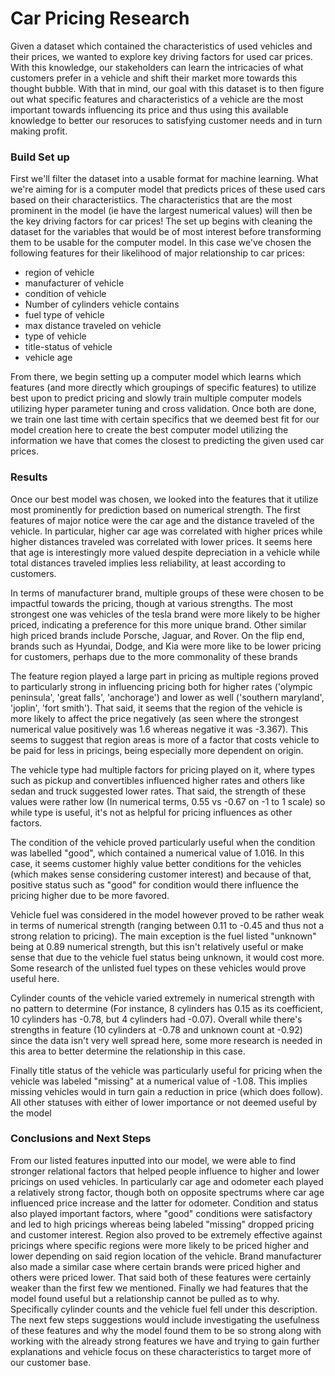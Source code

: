 # Car Pricing Research

Given a dataset which contained the characteristics of used vehicles and their prices, we wanted to explore key driving factors for used car prices. With this knowledge, our stakeholders can learn the intricacies of what customers prefer in a vehicle and shift their market more towards this thought bubble. With that in mind, our goal with this dataset is to then figure out what specific features and characteristics of a vehicle are the most important towards influencing its price and thus using this available knowledge to better our resoruces to satisfying customer needs and in turn making profit.

### Build Set up

First we'll filter the dataset into a usable format for machine learning. What we're aiming for is a computer model that predicts prices of these used cars based on their characteristiics. The characteristics that are the most prominent in the model (ie have the largest numerical values) will then be the key driving factors for car prices! The set up begins with cleaning the dataset for the variables that would be of most interest before transforming them to be usable for the computer model. In this case we've chosen the following features for their likelihood of major relationship to car prices:

- region of vehicle
- manufacturer of vehicle
- condition	of vehicle
- Number of cylinders vehicle contains
- fuel type of vehicle
- max distance traveled on vehicle
- type of vehicle
- title-status of vehicle
- vehicle age

From there, we begin setting up a computer model which learns which features (and more directly which groupings of specific features) to utilize best upon to predict pricing and slowly train multiple computer models utilizing hyper parameter tuning and cross validation. Once both are done, we train one last time with certain specifics that we deemed best fit for our model creation here to create the best computer model utilizing the information we have that comes the closest to predicting the given used car prices.

### Results

Once our best model was chosen, we looked into the features that it utilize most prominently for prediction based on numerical strength. The first features of major notice were the car age and the distance traveled of the vehicle. In particular, higher car age was correlated with  higher prices while higher distances traveled was correlated with lower prices. It seems here that age is interestingly more valued despite depreciation in a vehicle while total distances traveled implies less reliability, at least according to customers.

In terms of manufacturer brand, multiple groups of these were chosen to be impactful towards the pricing, though at various strengths. The most strongest one was vehicles of the tesla brand were more likely to be higher priced, indicating a preference for this more unique brand. Other similar high priced brands include Porsche, Jaguar, and Rover. On the flip end, brands such as Hyundai, Dodge, and Kia were more like to be lower pricing for customers, perhaps due to the more commonality of these brands

The feature region played a large part in pricing as multiple regions proved to particularly strong in influencing pricing both for higher rates ('olympic peninsula', 'great falls', 'anchorage') and lower as well ('southern maryland', 'joplin', 'fort smith'). That said, it seems that the region of the vehicle is more likely to affect the price negatively (as seen where the strongest numerical value positively was 1.6 whereas negative it was -3.367). This seems to suggest that region areas is more of a factor that costs vehicle to be paid for less in pricings, being especially more dependent on origin.

The vehicle type had multiple factors for pricing played on it, where types such as pickup and convertibles influenced higher rates and others like sedan and truck suggested lower rates. That said, the strength of these values were rather low (In numerical terms, 0.55 vs -0.67 on -1 to 1 scale) so while type is useful, it's not as helpful for pricing influences as other factors.

The condition of the vehicle proved particularly useful when the condition was labelled "good", which contained a numerical value of 1.016. In this case, it seems customer highly value better conditions for the vehicles (which makes sense considering customer interest) and because of that, positive status such as "good" for condition would there influence the pricing higher due to be more favored.

Vehicle fuel was considered in the model however proved to be rather weak in terms of numerical strength (ranging between 0.11 to -0.45 and thus not a strong relation to pricing). The main exception is the fuel listed "unknown" being at 0.89 numerical strength, but this isn't relatively useful or make sense that due to the vehicle fuel status being unknown, it would cost more. Some research of the unlisted fuel types on these vehicles would prove useful here.

Cylinder counts of the vehicle varied extremely in numerical strength with no pattern to determine (For instance, 8 cylinders has 0.15 as its coefficient, 10 cylinders has -0.78, but 4 cylinders had -0.07). Overall while there's strengths in feature (10 cylinders at -0.78 and unknown count at -0.92) since the data isn't very well spread here, some more research is needed in this area to better determine the relationship in this case.

Finally title status of the vehicle was particularly useful for pricing when the vehicle was labeled "missing" at a numerical value of -1.08. This implies missing vehicles would in turn gain a reduction in price (which does follow). All other statuses with either of lower importance or not deemed useful by the model

### Conclusions and Next Steps

From our listed features inputted into our model, we were able to find stronger relational factors that helped people influence to higher and lower pricings on used vehicles. In particularly car age and odometer each played a relatively strong factor, though both on opposite spectrums where car age influenced price increase and the latter for odometer. Condition and status also played important factors, where "good" conditions were satisfactory and led to high pricings whereas being labeled "missing" dropped pricing and customer interest. Region also proved to be extremely effective against pricings where specific regions were more likely to be priced higher and lower depending on said region location of the vehicle. Brand manufacturer also made a similar case where certain brands were priced higher and others were priced lower. That said both of these features were certainly weaker than the first few we mentioned. Finally we had features that the model found useful but a relationship cannot be pulled as to why. Specifically cylinder counts and the vehicle fuel fell under this description. The next few steps suggestions would include investigating the usefulness of these features and why the model found them to be so strong along with working with the already strong features we have and trying to gain further explanations and vehicle focus on these characteristics to target more of our customer base.

